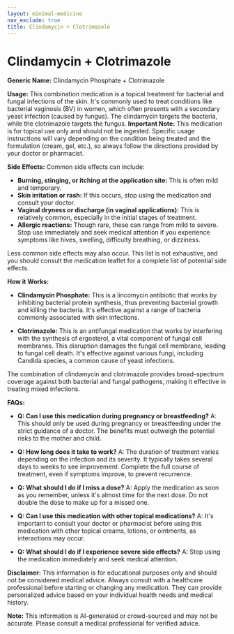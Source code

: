 ```yaml
---
layout: minimal-medicine
nav_exclude: true
title: Clindamycin + Clotrimazole
---
```


# Clindamycin + Clotrimazole

**Generic Name:** Clindamycin Phosphate + Clotrimazole

**Usage:**  This combination medication is a topical treatment for bacterial and fungal infections of the skin. It's commonly used to treat conditions like bacterial vaginosis (BV) in women, which often presents with a secondary yeast infection (caused by fungus).  The clindamycin targets the bacteria, while the clotrimazole targets the fungus.  **Important Note:** This medication is for topical use only and should not be ingested. Specific usage instructions will vary depending on the condition being treated and the formulation (cream, gel, etc.), so always follow the directions provided by your doctor or pharmacist.

**Side Effects:**  Common side effects can include:

* **Burning, stinging, or itching at the application site:** This is often mild and temporary.
* **Skin irritation or rash:**  If this occurs, stop using the medication and consult your doctor.
* **Vaginal dryness or discharge (in vaginal applications):**  This is relatively common, especially in the initial stages of treatment.
* **Allergic reactions:** Though rare, these can range from mild to severe. Stop use immediately and seek medical attention if you experience symptoms like hives, swelling, difficulty breathing, or dizziness.


Less common side effects may also occur.  This list is not exhaustive, and you should consult the medication leaflet for a complete list of potential side effects.


**How it Works:**

* **Clindamycin Phosphate:** This is a lincomycin antibiotic that works by inhibiting bacterial protein synthesis, thus preventing bacterial growth and killing the bacteria.  It's effective against a range of bacteria commonly associated with skin infections.

* **Clotrimazole:** This is an antifungal medication that works by interfering with the synthesis of ergosterol, a vital component of fungal cell membranes.  This disruption damages the fungal cell membrane, leading to fungal cell death. It's effective against various fungi, including Candida species, a common cause of yeast infections.


The combination of clindamycin and clotrimazole provides broad-spectrum coverage against both bacterial and fungal pathogens, making it effective in treating mixed infections.


**FAQs:**

* **Q: Can I use this medication during pregnancy or breastfeeding?** A:  This should only be used during pregnancy or breastfeeding under the strict guidance of a doctor.  The benefits must outweigh the potential risks to the mother and child.

* **Q: How long does it take to work?** A:  The duration of treatment varies depending on the infection and its severity.  It typically takes several days to weeks to see improvement.  Complete the full course of treatment, even if symptoms improve, to prevent recurrence.

* **Q: What should I do if I miss a dose?** A:  Apply the medication as soon as you remember, unless it's almost time for the next dose. Do not double the dose to make up for a missed one.

* **Q: Can I use this medication with other topical medications?** A:  It's important to consult your doctor or pharmacist before using this medication with other topical creams, lotions, or ointments, as interactions may occur.

* **Q: What should I do if I experience severe side effects?** A:  Stop using the medication immediately and seek medical attention.

**Disclaimer:**  This information is for educational purposes only and should not be considered medical advice. Always consult with a healthcare professional before starting or changing any medication. They can provide personalized advice based on your individual health needs and medical history.


**Note:** This information is AI-generated or crowd-sourced and may not be accurate. Please consult a medical professional for verified advice.